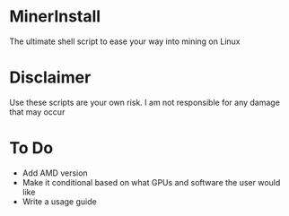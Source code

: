 # MinerInstall
The ultimate shell script to ease your way into mining on Linux

# Disclaimer
Use these scripts are your own risk. I am not responsible for any damage that may occur

# To Do
* Add AMD version
* Make it conditional based on what GPUs and software the user would like
* Write a usage guide
